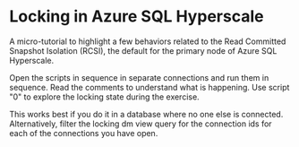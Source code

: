 # Locking in Azure SQL Hyperscale
A micro-tutorial to highlight a few behaviors related to the Read Committed Snapshot Isolation (RCSI), the default for the primary node of Azure SQL Hyperscale.

Open the scripts in sequence in separate connections and run them in sequence. Read the comments to understand what is happening. Use script "0" to explore the locking state during the exercise. 

This works best if you do it in a database where no one else is connected. Alternatively, filter the locking dm view query for the connection ids for each of the connections you have open. 
